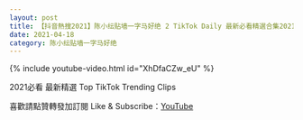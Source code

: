 ```yaml
---
layout: post
title: 【抖音熱搜2021】陈小纭贴墙一字马好绝 2 TikTok Daily 最新必看精選合集2021 04 18
date: 2021-04-18
category: 陈小纭贴墙一字马好绝
---
```


{% include youtube-video.html id="XhDfaCZw_eU" %}

2021必看 最新精選 Top TikTok Trending Clips

喜歡請點贊轉發加訂閱 Like & Subscribe：[YouTube](https://www.youtube.com/channel/UCAoR7VcanIPd04uEq_GIylA/videos)

